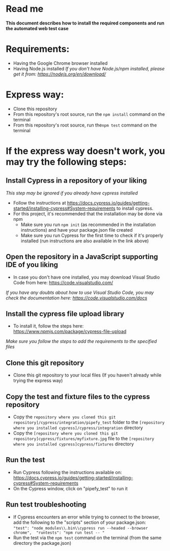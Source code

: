 # Read me
**This document describes how to install the required components and run the automated web test case**

# Requirements:
- Having the Google Chrome browser installed
- Having Node.js installed
*If you don't have Node.js/npm installed, please get it from: https://nodejs.org/en/download/*

# Express way:

 - Clone this repository
 - From this repository's root source, run the `npm install` command on the terminal
 - From this repository's root source, run  the`npm test` command on the terminal
 
# If the express way doesn't work, you may try the following steps:

## Install Cypress in a repository of your liking
*This step may be ignored if you already have cypress installed*
- Follow the instructions at https://docs.cypress.io/guides/getting-started/installing-cypress#System-requirements to install cypress.
- For this project, it's recommended that the installation may be done via npm
	- Make sure you run `npm init` (as recommended in the installation instructions) and have your package.json file created
	- Make sure you run Cypress for the first time to check if it's properly installed (run instructions are also available in the link above)

## Open the repository in a JavaScript supporting IDE of you liking
- In case you don't have one installed, you may download Visual Studio Code from here: https://code.visualstudio.com/

*If you have any doubts about how to use Visual Studio Code, you may check the documentation here: https://code.visualstudio.com/docs*

## Install the cypress file upload library

 - To install it, follow the steps here: https://www.npmjs.com/package/cypress-file-upload
 
*Make sure you follow the steps to add the requirements to the specified files*

## Clone this git repository
- Clone this git repository to your local files (If you haven't already while trying the express way)

## Copy the test and fixture files to the cypress repository
- Copy the `repository where you cloned this git repository]/cypress/integration/pipefy_test` folder to the `[repository where you installed cypress]/cypress/integration` directory
- Copy the `[repository where you cloned this git repository]cypress/fixtures/myfixture.jpg` file to the `[repository where you installed cypress]cypress/fixtures` directory

## Run the test
- Run Cypress following the instructions available on:  https://docs.cypress.io/guides/getting-started/installing-cypress#System-requirements
- On the Cypress window, click on "pipefy_test" to run it

## Run test troubleshooting
- If Cypress encounters an error while trying to connect to the browser, add the following to the "scripts" section of your package.json:    
 `"test": "node_modules\\.bin\\cypress run --headed --browser chrome",	"runtests": "npm run test -- "`
- Run the test via the `npm test` command on the terminal (from the same directory the package.json)
